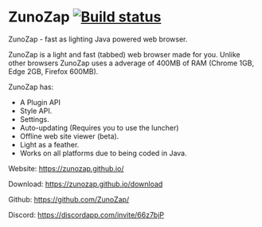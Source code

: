 # ZunoZap [![Build status](https://ci.appveyor.com/api/projects/status/96p33mxsuk8f397g/branch/master?svg=true)](https://ci.appveyor.com/project/IsaiahPatton/zunozap/branch/master)
ZunoZap - fast as lighting Java powered web browser.

ZunoZap is a light and fast (tabbed) web browser made for you.
Unlike other browsers ZunoZap uses a adverage of 400MB of RAM (Chrome 1GB, Edge 2GB, Firefox 600MB).

ZunoZap has:
- A Plugin API
- Style API.
- Settings.
- Auto-updating (Requires you to use the luncher)
- Offline web site viewer (beta).
- Light as a feather.
- Works on all platforms due to being coded in Java.

Website: https://zunozap.github.io/

Download: https://zunozap.github.io/download

Github: https://github.com/ZunoZap/

Discord: https://discordapp.com/invite/66z7bjP


